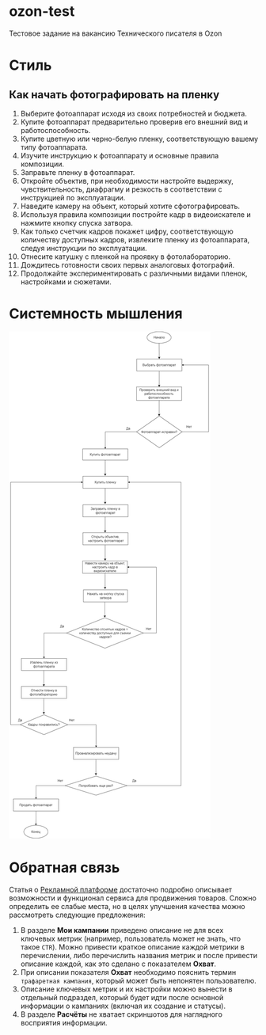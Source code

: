 # ozon-test
Тестовое задание на вакансию Технического писателя в Ozon

# Стиль
## Как начать фотографировать на пленку
1. Выберите фотоаппарат исходя из своих потребностей и бюджета. 
2. Купите фотоаппарат предварительно проверив его внешний вид и работоспособность.
3. Купите цветную или черно-белую пленку, соответствующую вашему типу фотоаппарата.
4. Изучите инструкцию к фотоаппарату и основные правила композиции.
5. Заправьте пленку в фотоаппарат.
6. Откройте объектив, при необходимости настройте выдержку, чувствительность, диафрагму и резкость в соответствии с инструкцией по эксплуатации. 
7. Наведите камеру на объект, который хотите сфотографировать. 
8. Используя правила композиции постройте кадр в видеоискателе и нажмите кнопку спуска затвора.
9. Как только счетчик кадров покажет цифру, соответствующую количеству доступных кадров, извлеките пленку из фотоаппарата, следуя инструкции по эксплуатации.
10. Отнесите катушку с пленкой на проявку в фотолабораторию.
11. Дождитесь готовности своих первых аналоговых фотографий.
12. Продолжайте экспериментировать с различными видами пленок, настройками и сюжетами.

# Системность мышления
![alt text](https://github.com/ishestopalova/ozon-test/blob/main/%D0%91%D0%BB%D0%BE%D0%BA-%D1%81%D1%85%D0%B5%D0%BC%D0%B0.drawio.png "Блок-схема")

# Обратная связь
Статья  о [Рекламной платформе](https://docs.ozon.ru/performance) достаточно подробно описывает возможности и функционал сервиса для продвижения товаров. Сложно определить ее слабые места, но в целях улучшения качества можно рассмотреть следующие предложения:
1. В разделе **Мои кампании** приведено описание не для всех ключевых метрик (например, пользователь может не знать, что такое `CTR`). Можно привести краткое описание каждой метрики в перечислении, либо перечислить названия метрик и после привести описание каждой, как это сделано с показателем **Охват**.
2. При описании показателя **Охват** необходимо пояснить термин `трафаретная кампания`, который может быть непонятен пользователю.
3. Описание ключевых метрик и их настройки можно вынести в отдельный подраздел, который будет идти после основной информации о кампаниях (включая их создание и статусы). 
4. В разделе **Расчёты** не хватает скриншотов для наглядного восприятия информации. 
